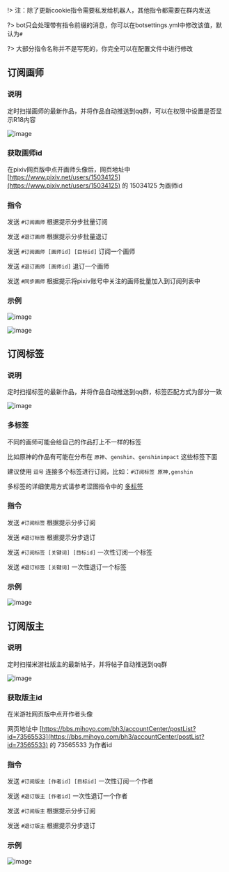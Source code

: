 !> 注：除了更新cookie指令需要私发给机器人，其他指令都需要在群内发送

?> bot只会处理带有指令前缀的消息，你可以在botsettings.yml中修改该值，默认为`#`

?>  大部分指令名称并不是写死的，你完全可以在配置文件中进行修改

## 订阅画师

### 说明
定时扫描画师的最新作品，并将作品自动推送到qq群，可以在权限中设置是否显示R18内容

![image](/img/subscribe/2023-02-12-21-11-26-502.jpg)

### 获取画师id
在pixiv网页版中点开画师头像后，网页地址中 [https://www.pixiv.net/users/15034125](https://www.pixiv.net/users/15034125) 的 15034125 为画师id

### 指令
发送 `#订阅画师` 根据提示分步批量订阅

发送 `#退订画师` 根据提示分步批量退订

发送 `#订阅画师 [画师id] [目标id]` 订阅一个画师

发送 `#退订画师 [画师id]` 退订一个画师

发送 `#同步画师` 根据提示将pixiv账号中关注的画师批量加入到订阅列表中

### 示例
![image](/img/subscribe/2023-02-12-23-12-57-111.jpg)

![image](/img/subscribe/2023-02-12-23-23-00-694.jpg)

## 订阅标签

### 说明
定时扫描标签的最新作品，并将作品自动推送到qq群，标签匹配方式为部分一致

![image](/img/subscribe/2023-02-12-23-45-44-319.jpg)

### 多标签
不同的画师可能会给自己的作品打上不一样的标签

比如原神的作品有可能在分布在 `原神`、`genshin`、`genshinimpact` 这些标签下面

建议使用 `逗号` 连接多个标签进行订阅，比如：`#订阅标签 原神,genshin`

多标签的详细使用方式请参考涩图指令中的 [多标签](setu?id=多标签)

### 指令
发送 `#订阅标签` 根据提示分步订阅

发送 `#退订标签` 根据提示分步退订

发送 `#订阅标签 [关键词] [目标id]` 一次性订阅一个标签

发送 `#退订标签 [关键词]` 一次性退订一个标签

### 示例
![image](/img/subscribe/2023-02-12-23-49-18-116.jpg)

## 订阅版主

### 说明
定时扫描米游社版主的最新帖子，并将帖子自动推送到qq群

![image](/img/subscribe/2023-02-13-00-50-25-325.jpg)

### 获取版主id
在米游社网页版中点开作者头像

网页地址中 [https://bbs.mihoyo.com/bh3/accountCenter/postList?id=73565533](https://bbs.mihoyo.com/bh3/accountCenter/postList?id=73565533) 的 73565533 为作者id

### 指令
发送 `#订阅版主 [作者id] [目标id]` 一次性订阅一个作者

发送 `#退订版主 [作者id]` 一次性退订一个作者

发送 `#订阅版主` 根据提示分步订阅

发送 `#退订版主` 根据提示分步退订

### 示例
![image](/img/subscribe/2023-02-13-01-02-43-626.jpg)
